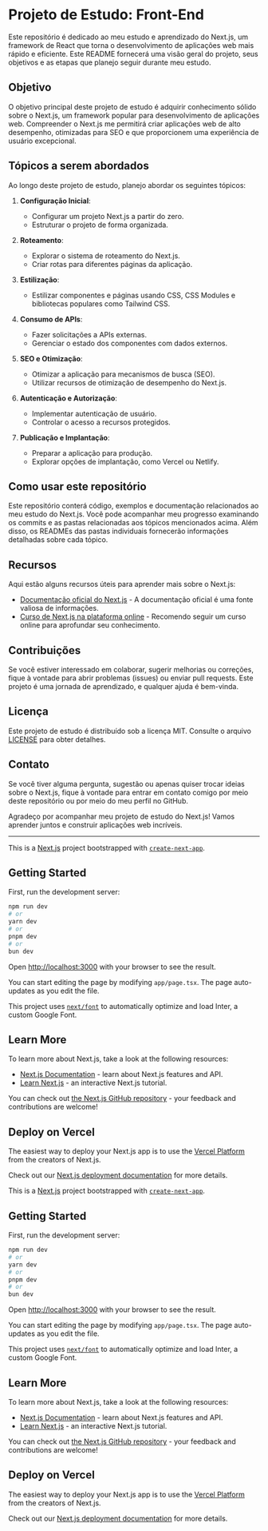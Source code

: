 # Projeto de Estudo: Front-End

Este repositório é dedicado ao meu estudo e aprendizado do Next.js, um framework de React que torna o desenvolvimento de aplicações web mais rápido e eficiente. Este README fornecerá uma visão geral do projeto, seus objetivos e as etapas que planejo seguir durante meu estudo.

## Objetivo

O objetivo principal deste projeto de estudo é adquirir conhecimento sólido sobre o Next.js, um framework popular para desenvolvimento de aplicações web. Compreender o Next.js me permitirá criar aplicações web de alto desempenho, otimizadas para SEO e que proporcionem uma experiência de usuário excepcional.

## Tópicos a serem abordados

Ao longo deste projeto de estudo, planejo abordar os seguintes tópicos:

1.  **Configuração Inicial**:

    - Configurar um projeto Next.js a partir do zero.
    - Estruturar o projeto de forma organizada.

2.  **Roteamento**:

    - Explorar o sistema de roteamento do Next.js.
    - Criar rotas para diferentes páginas da aplicação.

3.  **Estilização**:

    - Estilizar componentes e páginas usando CSS, CSS Modules e bibliotecas populares como Tailwind CSS.

4.  **Consumo de APIs**:

    - Fazer solicitações a APIs externas.
    - Gerenciar o estado dos componentes com dados externos.

5.  **SEO e Otimização**:

    - Otimizar a aplicação para mecanismos de busca (SEO).
    - Utilizar recursos de otimização de desempenho do Next.js.

6.  **Autenticação e Autorização**:

    - Implementar autenticação de usuário.
    - Controlar o acesso a recursos protegidos.

7.  **Publicação e Implantação**:

    - Preparar a aplicação para produção.
    - Explorar opções de implantação, como Vercel ou Netlify.

## Como usar este repositório

Este repositório conterá código, exemplos e documentação relacionados ao meu estudo do Next.js. Você pode acompanhar meu progresso examinando os commits e as pastas relacionadas aos tópicos mencionados acima. Além disso, os READMEs das pastas individuais fornecerão informações detalhadas sobre cada tópico.

## Recursos

Aqui estão alguns recursos úteis para aprender mais sobre o Next.js:

- [Documentação oficial do Next.js](https://nextjs.org/docs) - A documentação oficial é uma fonte valiosa de informações.
- [Curso de Next.js na plataforma online](https://www.example.com) - Recomendo seguir um curso online para aprofundar seu conhecimento.

## Contribuições

Se você estiver interessado em colaborar, sugerir melhorias ou correções, fique à vontade para abrir problemas (issues) ou enviar pull requests. Este projeto é uma jornada de aprendizado, e qualquer ajuda é bem-vinda.

## Licença

Este projeto de estudo é distribuído sob a licença MIT. Consulte o arquivo [LICENSE](LICENSE) para obter detalhes.

## Contato

Se você tiver alguma pergunta, sugestão ou apenas quiser trocar ideias sobre o Next.js, fique à vontade para entrar em contato comigo por meio deste repositório ou por meio do meu perfil no GitHub.

Agradeço por acompanhar meu projeto de estudo do Next.js! Vamos aprender juntos e construir aplicações web incríveis.

---

This is a [Next.js](https://nextjs.org/) project bootstrapped with [`create-next-app`](https://github.com/vercel/next.js/tree/canary/packages/create-next-app).

## Getting Started

First, run the development server:

```bash
npm run dev
# or
yarn dev
# or
pnpm dev
# or
bun dev
```

Open [http://localhost:3000](http://localhost:3000) with your browser to see the result.

You can start editing the page by modifying `app/page.tsx`. The page auto-updates as you edit the file.

This project uses [`next/font`](https://nextjs.org/docs/basic-features/font-optimization) to automatically optimize and load Inter, a custom Google Font.

## Learn More

To learn more about Next.js, take a look at the following resources:

- [Next.js Documentation](https://nextjs.org/docs) - learn about Next.js features and API.
- [Learn Next.js](https://nextjs.org/learn) - an interactive Next.js tutorial.

You can check out [the Next.js GitHub repository](https://github.com/vercel/next.js/) - your feedback and contributions are welcome!

## Deploy on Vercel

The easiest way to deploy your Next.js app is to use the [Vercel Platform](https://vercel.com/new?utm_medium=default-template&filter=next.js&utm_source=create-next-app&utm_campaign=create-next-app-readme) from the creators of Next.js.

Check out our [Next.js deployment documentation](https://nextjs.org/docs/deployment) for more details.

This is a [Next.js](https://nextjs.org/) project bootstrapped with [`create-next-app`](https://github.com/vercel/next.js/tree/canary/packages/create-next-app).

## Getting Started

First, run the development server:

```bash
npm run dev
# or
yarn dev
# or
pnpm dev
# or
bun dev
```

Open [http://localhost:3000](http://localhost:3000) with your browser to see the result.

You can start editing the page by modifying `app/page.tsx`. The page auto-updates as you edit the file.

This project uses [`next/font`](https://nextjs.org/docs/basic-features/font-optimization) to automatically optimize and load Inter, a custom Google Font.

## Learn More

To learn more about Next.js, take a look at the following resources:

- [Next.js Documentation](https://nextjs.org/docs) - learn about Next.js features and API.
- [Learn Next.js](https://nextjs.org/learn) - an interactive Next.js tutorial.

You can check out [the Next.js GitHub repository](https://github.com/vercel/next.js/) - your feedback and contributions are welcome!

## Deploy on Vercel

The easiest way to deploy your Next.js app is to use the [Vercel Platform](https://vercel.com/new?utm_medium=default-template&filter=next.js&utm_source=create-next-app&utm_campaign=create-next-app-readme) from the creators of Next.js.

Check out our [Next.js deployment documentation](https://nextjs.org/docs/deployment) for more details.
